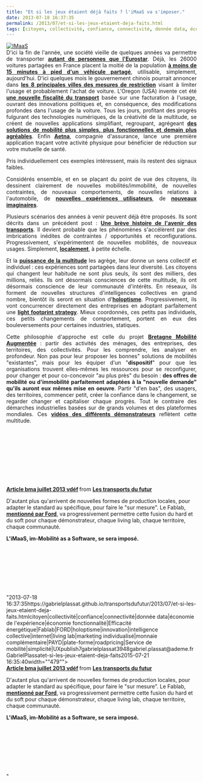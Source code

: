 ```yaml
---
title: "Et si les jeux étaient déjà faits ? l'iMaaS va s'imposer."
date: 2013-07-18 16:37:35
permalink: /2013/07/et-si-les-jeux-etaient-deja-faits.html
tags: [citoyen, collectivité, confiance, connectivité, donnée data, économie de l'expérience, économie fonctionnalité, Efficacité énergétique, Fablab, FORD, holoptisme, innovation, intelligence collective, internet, living lab, marketing individualisé, monnaie complémentaire, PAYD, plate-forme, roadpricing, Service de mobilité, simplicité, UX]
---
```


<p style="text-align: justify;"> <a class="asset-img-link" href="https://gabrielplassat.github.io/transportsdufutur/wp-content/uploads/sites/6/old/6a0120a66d2ad4970b0192ac125646970d-pi.jpg" style="display: inline;"><img rel="lightbox[]" alt="IMaaS" border="0" class="asset  asset-image at-xid-6a0120a66d2ad4970b0192ac125646970d image-full" src="/wp-content/uploads/sites/6/old/6a0120a66d2ad4970b0192ac125646970d-800wi.jpg" title="IMaaS" /></a><br />D'ici la fin de l'année, une société vieille de quelques années va permettre de transporter <strong><a href="http://www.lesechos.fr/journal20130718/lec2_industrie_et_services/0202901641500-le-covoiturage-bouscule-le-monde-du-transport-587256.php" target="_blank">autant de personnes que l'Eurostar</a></strong>. Déjà, les 26000 voitures partagées en France placent la moitié de la population <strong><a href="http://fr.slideshare.net/transportsdufutur/carsonar-avril2013" target="_blank">à moins de 15 minutes à pied d'un véhicule partagé</a></strong>, utilisable, simplement, aujourd'hui. D'ici quelques mois le gouvernement chinois pourrait annoncer dans <strong><a href="http://planetark.org/wen/69203" target="_blank">les 8 principales villes des mesures de restriction</a></strong> visant à limiter l'usage et probablement l'achat de voiture. L'Oregon (USA) invente cet été <strong><a href="https://gabrielplassat.github.io/transportsdufutur/2013/07/et-si-nous-innovions-sur-la-fiscalite-des-carburants.html" target="_blank">une nouvelle fiscalité du transport</a></strong> basée sur une facturation à l'usage, ouvrant des innovations politiques et, en conséquence, des modifications profondes dans l'usage de la voiture. Tous les jours, profitant des progrès fulgurant des technologies numériques, de la créativité de la multitude, se créent de nouvelles applications simplifiant, regroupant, agrégeant <strong><a href="http://www.paris.fr/accueil/Portal.lut?page_id=1&document_type_id=7&document_id=132895&portlet_id=24052" target="_blank">des solutions de mobilité plus simples, plus fonctionnelles et demain plus agréables</a></strong>. Enfin <strong><a href="https://www.carepass.com/carepass/getstarted?WT.mc_id=cp_individuals" target="_blank">Aetna</a></strong>, compagnie d'assurance, lance une première application traçant votre activité physique pour bénéficier de réduction sur votre mutuelle de santé.</p> <p style="text-align: justify;">Pris individuellement ces exemples intéressent, mais ils restent des signaux faibles.</p> <p style="text-align: justify;">Considérés ensemble, et en se plaçant du point de vue des citoyens, ils dessinent clairement de nouvelles mobilités/immobilité, de nouvelles contraintes, de nouveaux comportements, de nouvelles relations à l'automobile, de <strong><a href="http://blogs.hbr.org/cs/2013/07/the_rise_of_ux_leadership.html?utm_source=Socialflow&utm_medium=Tweet&utm_campaign=Socialflow" target="_blank">nouvelles expériences utilisateurs</a></strong>, de <strong><a href="https://gabrielplassat.github.io/transportsdufutur/2013/06/mon-premier-apparait-sur-tous-les-modes-de-transport-individuel-mon-second-vous-fait-bouger-les-soir.html" target="_blank">nouveaux imaginaires</a></strong>. </p>   <!--more-->  <p style="text-align: justify;">Plusieurs scénarios des années à venir peuvent déjà être proposés. Ils sont décrits dans un précédent post : <strong><a href="https://gabrielplassat.github.io/transportsdufutur/2013/05/nayant-pas-su-sintegrer-dans-le-numerique-nomade-porte-par-la-multitude-certains-comme-dell-lien-microsoft-ou-nokia-l.html" target="_blank">Une brève histoire de l'avenir des transports</a></strong>. Il devient probable que les phénomènes s'accélèrent par des imbrications inédites de contraintes / opportunités et reconfigurations. Progressivement, s'expérimentent de nouvelles mobilités, de nouveaux usages. Simplement, <strong><a href="http://t.co/47RmmBsTj4" target="_blank">localement</a></strong>, à petite échelle. </p> <p style="text-align: justify;">Et la <strong><a href="https://gabrielplassat.github.io/transportsdufutur/2013/02/les-transports-a-lage-de-la-multitude.html" target="_blank">puissance de la multitude</a></strong> les agrège, leur donne un sens collectif et individuel : ces expériences sont partagées dans leur diversité. Les citoyens qui changent leur habitude ne sont plus seuls, ils sont des milliers, des millions, reliés. Ils ont désormais consciences de cette multitude, ils ont désormais conscience de leur communauté d'intérêts. En réseaux, ils forment de nouvelles structures d'intelligences collectives en grand nombre, bientôt ils seront en situation d'<strong><a href="https://gabrielplassat.github.io/transportsdufutur/?s=holoptisme" target="_blank">holoptisme</a></strong>. Progressivement, ils vont concurrencer directement des entreprises en adoptant parfaitement une <strong><a href="https://gabrielplassat.github.io/transportsdufutur/2013/07/light-foot-print-strategy.html" target="_blank">light footprint strategy</a></strong>. Mieux coordonnés, ces petits pas individuels, ces petits changements de comportement, portent en eux des bouleversements pour certaines industries, statiques. </p> <p style="text-align: justify;">Cette philosophie d'approche est celle du projet <strong><a href="http://www.bma-mobilite.com" target="_blank">Bretagne Mobilité Augmentée</a></strong> : partir des activités des ménages, des entreprises, des territoires, des collectivités. Pour les comprendre, les analyser en profondeur. Non pas pour leur proposer les bonnes" solutions de mobilités "existantes", mais pour les équiper d'un "<strong>dispositif</strong>" pour que les organisations trouvent elles-mêmes les ressources pour se reconfigurer, pour changer et pour co-concevoir "au plus près" du besoin : <strong>des offres de mobilité ou d'immobilité parfaitement adaptées à la "nouvelle demande" qu'ils auront eux mêmes mise en oeuvre</strong>. Partir "d'en bas", des usagers, des territoires, commencer petit, créer la confiance dans le changement, se regarder changer et capitaliser chaque progrès. Tout le contraire des démarches industrielles basées sur de grands volumes et des plateformes mondiales. Ces <strong><a href=""http://www.youtube.com/channel/UCYfwf1wNJ4yBIn8xgbkwjow"" target=""_blank"">vidéos des différents démonstrateurs</a> </strong>reflètent cette multitude.</p> <iframe frameborder=""0"" height=""511"" marginheight=""0"" marginwidth=""0"" scrolling=""no"" src=""http://www.slideshare.net/slideshow/embed_code/24381420"" style=""border: 1px solid #CCC border-width: 1px 1px 0 margin-bottom: 5px width=""479""> </iframe> <div style=""margin-bottom: 5px> <strong> <a href=""http://www.slideshare.net/transportsdufutur/article-bma-juillet-2013-vdf"" target=""_blank"" title=""Article bma juillet 2013 vdéf"">Article bma juillet 2013 vdéf</a> </strong> from <strong><a href=""http://www.slideshare.net/transportsdufutur"" target=""_blank"">Les transports du futur</a></strong> </div> <p style=""text-align: justify>D'autant plus qu'arrivent de nouvelles formes de production locales, pour adapter le standard au spécifique, pour faire le "sur mesure". Le Fablab, <strong><a href=""http://www.lesechos.fr/entreprises-secteurs/industrie-lourde/actu/0202881675007-l-impression-3d-entre-dans-l-ere-industrielle-583916.php"" target=""_blank"">mentionné par Ford</a></strong>, va progressivement permettre cette fusion du hard et du soft pour chaque démonstrateur, chaque living lab, chaque territoire, chaque communauté. </p> <p style=""text-align: justify><strong>L'iMaaS, im-Mobilité as a Software, se sera imposé.</strong></p> <p> </p> <p> </p> <p> </p> <p> </p>"2013-07-18 16:37:35https://gabrielplassat.github.io/transportsdufutur/2013/07/et-si-les-jeux-etaient-deja-faits.htmlcitoyen|collectivité|confiance|connectivité|donnée data|économie de l'expérience|économie fonctionnalité|Efficacité énergétique|Fablab|FORD|holoptisme|innovation|intelligence collective|internet|living lab|marketing individualisé|monnaie complémentaire|PAYD|plate-forme|roadpricing|Service de mobilité|simplicité|UXpublish7gabrielplassat3948gabriel.plassat@ademe.frGabrielPlassatet-si-les-jeux-etaient-deja-faits2015-07-21 16:35:40width=""479""> </iframe> <div style=""margin-bottom: 5px> <strong> <a href=""http://www.slideshare.net/transportsdufutur/article-bma-juillet-2013-vdf"" target=""_blank"" title=""Article bma juillet 2013 vdéf"">Article bma juillet 2013 vdéf</a> </strong> from <strong><a href=""http://www.slideshare.net/transportsdufutur"" target=""_blank"">Les transports du futur</a></strong> </div> <p style=""text-align: justify>D'autant plus qu'arrivent de nouvelles formes de production locales, pour adapter le standard au spécifique, pour faire le "sur mesure". Le Fablab, <strong><a href=""http://www.lesechos.fr/entreprises-secteurs/industrie-lourde/actu/0202881675007-l-impression-3d-entre-dans-l-ere-industrielle-583916.php"" target=""_blank"">mentionné par Ford</a></strong>, va progressivement permettre cette fusion du hard et du soft pour chaque démonstrateur, chaque living lab, chaque territoire, chaque communauté. </p> <p style=""text-align: justify><strong>L'iMaaS, im-Mobilité as a Software, se sera imposé.</strong></p> <p> </p> <p> </p> <p> </p> <p> </p>"

